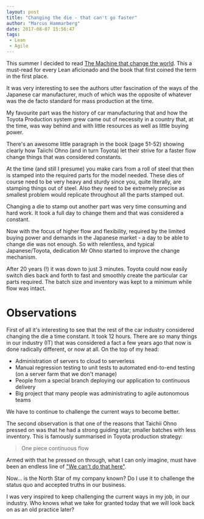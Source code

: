 ```yaml
---
layout: post
title: "Changing the die - that can't go faster"
author: "Marcus Hammarberg"
date: 2017-08-07 15:56:47
tags:
 - Lean
 - Agile
---
```


This summer I decided to read [The Machine that change the world](https://www.amazon.com/Machine-That-Changed-World-Revolutionizing/dp/0743299795). This a must-read for every Lean aficionado and the book that first coined the term in the first place.

It was very interesting to see the authors utter fascination of the ways of the Japanese car manufacturer, much of which was the opposite of whatever was the de facto standard for mass production at the time.

My favourite part was the history of car manufacturing that and how the Toyota Production system grew came out of necessity in a country that, at the time, was way behind and with little resources as well as little buying power.

<!-- excerpt-end -->

There's an awesome little paragraph in the book (page 51-52) showing clearly how Taiichi Ohno (and in turn Toyota) let their strive for a faster flow change things that was considered constants.

At the time (and still I presume) you make cars from a roll of steel that then is stamped into the required parts for the model needed. These dies of course need to be very heavy and sturdy since you, quite literally, are stamping things out of steel. Also they need to be extremely precise as smallest problem would replicate throughout all the parts stamped out.

Changing a die to stamp out another part was very time consuming and hard work. It took a full day to change them and that was considered a constant.

Now with the focus of higher flow and flexibility, required by the limited buying power and demands in the Japanese market - a day to be able to change die was not enough. So with relentless, and typical Japanese/Toyota, dedication Mr Ohno started to improve the change mechanism.

After 20 years (!) it was down to just 3 minutes. Toyota could now easily switch dies back and forth to fast and smoothly create the particular car parts required. The batch size and inventory was kept to a minimum while flow was intact.

# Observations

First of all it's interesting to see that the rest of the car industry considered changing the die a time constant. It took 12 hours. There are *so* many things in our industry (IT) that was considered a fact a few years ago that now is done radically different, or now at all. On the top of my head:

* Administration of servers to cloud to serverless
* Manual regression testing to unit tests to automated end-to-end testing (on a server farm that we don't manage)
* People from a special branch deploying our application to continuous delivery
* Big project that many people was administrating to agile autonomous teams

We have to continue to challenge the current ways to become better.

The second observation is that one of the reasons that Taichii Ohno pressed on was that he had a strong guiding star; smaller batches with less inventory. This is famously summarised in Toyota production strategy:

> One piece continuous flow

Armed with that he pressed on through, what I can only imagine, must have been an endless line of ["We can't do that here"](http://www.marcusoft.net/2016/09/that-will-not-work-here-and-toyota-kata-mindset.html).

Now… is the North Star of my company known? Do I use it to challenge the status quo and accepted truths in our business.

I was very inspired to keep challenging the current ways in my job, in our industry. Who knows what we take for granted today that we will look back on as an old practice later?